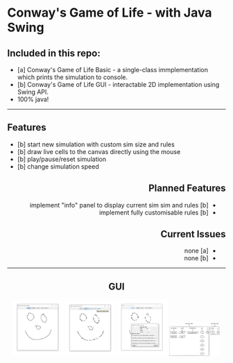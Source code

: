 <html>
<body>
  
  <div id="header">
    <h1>Conway's Game of Life - with Java Swing</h1>
    <h2>Included in this repo:</h2>
    <ul>
      <li>
        [a] Conway's Game of Life Basic - a single-class immplementation which prints the simulation to console.
      </li>
      <li>
        [b] Conway's Game of Life GUI -  interactable 2D implementation using Swing API.
      </li>
      <li>
        100% java!
      </li>
    </ul>
  </div>
  
  <hr>
    
  <div id="features">
    <h2>Features</h2>
    <ul>
      <li>
        [b] start new simulation with custom sim size and rules
      </li>
      <li>
        [b] draw live cells to the canvas directly using the mouse
      </li>
      <li>
        [b] play/pause/reset simulation
      </li>
      <li>
        [b] change simulation speed
      </li>
    </ul>
  </div>
  
  <div id="todo" align="right">
    <h2>Planned Features</h2>
    <ul dir="rtl">
      <li>
        [b] implement "info" panel to display current sim sim and rules
      </li>
       <li>
        [b] implement fully customisable rules
      </li>
    </ul>
  </div>
  
  <div id="todo" align="right">
    <h2>Current Issues</h2>
    <ul dir="rtl">
      <li>
        [a] none
      </li>
      <li>
        [b] none
      </li>
    </ul>
  </div>
  <hr>
    
  <!--
    1 image per row = 90%
    2 image per row = 45%
    3 image per row = 30%
    4 image per row = 23%
   -->
  
  <div id="gui" align="center">
    <h2>GUI</h2>
    <img src="game-of-life-gui/designs/gol-gui-main.png" width="23%"></img>
    <img src="game-of-life-gui/designs/gol-gui-main-running.png" width="23%"></img>
    <img src="game-of-life-gui/designs/gol-gui-new.png" width="23%"></img>
    <img src="game-of-life-gui/designs/gol-rules-construction.png" width="23%"></img>
  </div>

</body>
</html>

